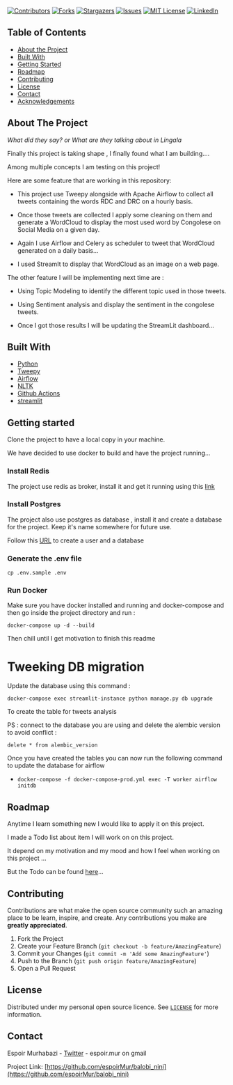 [![Contributors][contributors-shield]][contributors-url]
[![Forks][forks-shield]][forks-url]
[![Stargazers][stars-shield]][stars-url]
[![Issues][issues-shield]][issues-url]
[![MIT License][license-shield]][license-url]
[![LinkedIn][linkedin-shield]][linkedin-url]

## Table of Contents

- [About the Project](#about-the-project)
- [Built With](#built-with)
- [Getting Started](#getting-started)
- [Roadmap](#roadmap)
- [Contributing](#contributing)
- [License](#license)
- [Contact](#contact)
- [Acknowledgements](#acknowledgements)

<!-- ABOUT THE PROJECT -->

## About The Project

_What did they say? or What are they talking about in Lingala_

Finally this project is taking shape , I finally found what I am building....

Among multiple concepts I am testing on this project!

Here are some feature that are working in this repository:

- This project use Tweepy alongside with Apache Airflow to collect all tweets containing the words RDC and DRC on a hourly basis.

- Once those tweets are collected I apply some cleaning on them and generate a WordCloud to display the most used word by Congolese on Social Media on a given day.

- Again I use Airflow and Celery as scheduler to tweet that WordCloud generated on a daily basis...

- I used StreamIt to display that WordCloud as an image on a web page.

The other feature I will be implementing next time are :

- Using Topic Modeling to identify the different topic used in those tweets.
- Using Sentiment analysis and display the sentiment in the congolese tweets.

- Once I got those results I will be updating the StreamLit dashboard...

<!-- Build with -->

## Built With

- [Python](https://www.python.org/)
- [Tweepy](https://github.com/tweepy/tweepy)
- [Airflow](https://github.com/apache/airflow)
- [NLTK](https://www.nltk.org/)
- [Github Actions](https://github.com/features/actions)
- [streamlit](https://streamlit.io/)

<!-- GETTING STARTED -->

## Getting started

Clone the project to have a local copy in your machine.

We have decided to use docker to build and have the project running...

### Install Redis

The project use redis as broker, install it and get it running using this [link](https://www.ubuntupit.com/how-to-install-and-configure-redis-on-linux-system/)

### Install Postgres

The project also use postgres as database , install it and create a database for the project. Keep it's name somewhere for future use.

Follow this [URL](https://medium.com/coding-blocks/creating-user-database-and-adding-access-on-postgresql-8bfcd2f4a91e) to create a user and a database

### Generate the .env file

`cp .env.sample .env`

### Run Docker

Make sure you have docker installed and running and docker-compose and then go inside the project directory and run :

`docker-compose up -d --build`

Then chill until I get motivation to finish this readme

# Tweeking DB migration

Update the database using this command :

`docker-compose exec streamlit-instance python manage.py db upgrade`

To create the table for tweets analysis

PS : connect to the database you are using and delete the alembic version to avoid conflict :

`delete * from alembic_version`

Once you have created the tables you can now run the following command to update the database for airflow

- `docker-compose -f docker-compose-prod.yml exec -T worker airflow initdb`

<!-- road map -->

## Roadmap

Anytime I learn something new I would like to apply it on this project.

I made a Todo list about item I will work on on this project.

It depend on my motivation and my mood and how I feel when working on this project ...

But the Todo can be found [here](./TODOS.md)...

<!-- CONTRIBUTING -->

## Contributing

Contributions are what make the open source community such an amazing place to be learn, inspire, and create. Any contributions you make are **greatly appreciated**.

1. Fork the Project
2. Create your Feature Branch (`git checkout -b feature/AmazingFeature`)
3. Commit your Changes (`git commit -m 'Add some AmazingFeature'`)
4. Push to the Branch (`git push origin feature/AmazingFeature`)
5. Open a Pull Request

<!-- LICENSE -->

## License

Distributed under my personal open source licence. See [`LICENSE`](./LICENSE.md) for more information.

<!-- CONTACT -->

## Contact

Espoir Murhabazi - [Twitter](https://twitter.com/esp_py) - espoir.mur on gmail

Project Link: [https://github.com/espoirMur/balobi_nini](https://github.com/espoirMur/balobi_nini)

<!-- ACKNOWLEDGEMENTS -->

<!-- MARKDOWN LINKS & IMAGES -->
<!-- https://www.markdownguide.org/basic-syntax/#reference-style-links -->

[contributors-shield]: https://img.shields.io/github/contributors/othneildrew/Best-README-Template.svg?style=flat-square
[contributors-url]: https://github.com/espoirMur/balobi_nini/graphs/contributors
[forks-shield]: https://img.shields.io/github/forks/othneildrew/Best-README-Template.svg?style=flat-square
[forks-url]: https://github.com/espoirMur/balobi_nini/network/members
[stars-shield]: https://img.shields.io/github/stars/othneildrew/Best-README-Template.svg?style=flat-square
[stars-url]: https://github.com/espoirMur/balobi_nini/stargazers
[issues-shield]: https://img.shields.io/github/issues/othneildrew/Best-README-Template.svg?style=flat-square
[issues-url]: https://github.com/espoirMur/balobi_nini/issues
[license-shield]: https://img.shields.io/github/license/othneildrew/Best-README-Template.svg?style=flat-square
[license-url]: https://github.com/espoirMur/balobi_nini/blob/master/LICENSE.md
[linkedin-shield]: https://img.shields.io/badge/-LinkedIn-black.svg?style=flat-square&logo=linkedin&colorB=555
[linkedin-url]: https://www.linkedin.com/in/murhabazi-buzina-espoir-7849b1b1/
[product-screenshot]: images/screenshot.png
